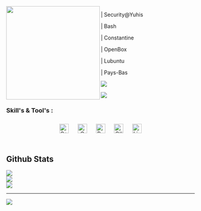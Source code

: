 <img src="https://cdn.discordapp.com/attachments/969537784803106827/980963582084808744/original.gif" align="left" height="250" width="250" />  
  

| Security@Yuhis










|  Bash


| Constantine












| OpenBox











   |  Lubuntu






  | Pays-Bas
  







![](https://github-profile-trophy.vercel.app/?username=cYuhis&theme=monokai&no-frame=true&no-bg=true&margin-w=4)


![](https://quotes-github-readme.vercel.app/api?type=horizontal&theme=radical)






### Skill's & Tool's :  
<div align="center">  
<img style="margin: 10px" src="https://profilinator.rishav.dev/skills-assets/cplusplus-original.svg" alt="C++" height="25" />  
<img style="margin: 10px" src="https://profilinator.rishav.dev/skills-assets/c-original.svg" alt="C" height="25" />  
<img style="margin: 10px" src="https://profilinator.rishav.dev/skills-assets/python-original.svg" alt="Python" height="25" />  
<img style="margin: 10px" src="https://profilinator.rishav.dev/skills-assets/csharp-original.svg" alt="C#" height="25" />  
<img style="margin: 10px" src="https://profilinator.rishav.dev/skills-assets/linux-original.svg" alt="Linux" height="25" />  
</div>  

<br/>  


## Github Stats  
![](https://github-readme-stats.vercel.app/api?username=cYuhis&theme=ayu-mirage&hide_border=true&include_all_commits=true&count_private=true)<br/>
![](https://github-readme-streak-stats.herokuapp.com/?user=cYuhis&theme=ayu-mirage&hide_border=true)<br/>
![](https://github-readme-stats.vercel.app/api/top-langs/?username=cYuhis&theme=ayu-mirage&hide_border=true&include_all_commits=true&count_private=true&layout=compact)

---
[![](https://visitcount.itsvg.in/api?id=cYuhis&icon=9&color=1)](https://visitcount.itsvg.in)
